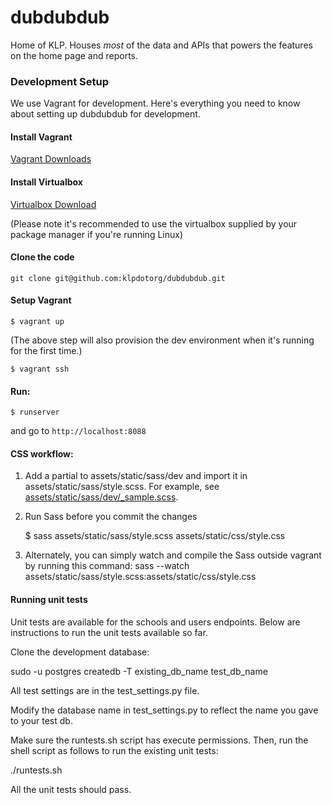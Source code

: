 dubdubdub
=========

Home of KLP. Houses *most* of the data and APIs that powers the features on the home page and reports.

### Development Setup

We use Vagrant for development. Here's everything you need to know about setting up dubdubdub for development.

#### Install Vagrant

[Vagrant Downloads](https://www.vagrantup.com/downloads.html)

#### Install Virtualbox

[Virtualbox Download](https://www.virtualbox.org/wiki/Downloads)

(Please note it's recommended to use the virtualbox supplied by your package manager if you're running Linux)

#### Clone the code

    git clone git@github.com:klpdotorg/dubdubdub.git

#### Setup Vagrant

    $ vagrant up

(The above step will also provision the dev environment when it's running for the first time.)

    $ vagrant ssh

#### Run:

    $ runserver

and go to `http://localhost:8088`

#### CSS workflow:

1. Add a partial to assets/static/sass/dev and import it in assets/static/sass/style.scss. For example, see [assets/static/sass/dev/_sample.scss](https://github.com/klpdotorg/dubdubdub/blob/develop/assets/static/sass/dev/_sample.scss).

2. Run Sass before you commit the changes

    $ sass assets/static/sass/style.scss assets/static/css/style.css

3. Alternately, you can simply watch and compile the Sass outside vagrant by running this command:
sass --watch assets/static/sass/style.scss:assets/static/css/style.css

#### Running unit tests

Unit tests are available for the schools and users endpoints. Below are instructions to run the unit tests available so far. 

Clone the development database:

sudo -u postgres createdb -T existing_db_name test_db_name

All test settings are in the test_settings.py file.

Modify the database name in test_settings.py to reflect the name you gave to your test db.

Make sure the runtests.sh script has execute permissions. Then, run the shell script as follows to run the existing unit tests:

./runtests.sh

All the unit tests should pass.
